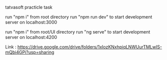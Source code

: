tatvasoft practicle task

<!-- for node project -->

run "npm i" from root directory
run "npm run dev" to start development server on localhost:3000


<!-- for UI -->

run "npm i" from root/UI directory
run "ng serve" to start development server on localhost:4200

<!-- Recording Google Drive Link  -->

Link : https://drive.google.com/drive/folders/1xIozKNxhpiqLNWUurTMLwIS-mQbi4GPi?usp=sharing
